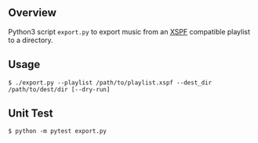 ## Overview
Python3 script `export.py` to export music from an [XSPF](https://www.xspf.org/) compatible playlist to a directory.

## Usage
```shell
$ ./export.py --playlist /path/to/playlist.xspf --dest_dir /path/to/dest/dir [--dry-run]
```

## Unit Test
```shell
$ python -m pytest export.py
```
